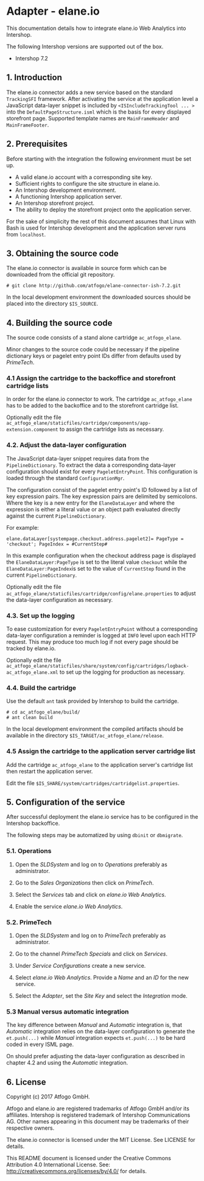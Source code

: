 Adapter - elane.io
==================

This documentation details how to integrate elane.io Web Analytics into Intershop.

The following Intershop versions are supported out of the box.

* Intershop 7.2

## 1. Introduction

The elane.io connector adds a new service based on the standard `TrackingSFI` framework. After activating the service at the application level a JavaScript data-layer snippet is included by `<ISIncludeTrackingTool ... >` into the `DefaultPageStructure.isml` which is the basis for every displayed storefront page. Supported template names are `MainFrameHeader` and `MainFrameFooter`.

## 2. Prerequisites

Before starting with the integration the following environment must be set up.

* A valid elane.io account with a corresponding site key.
* Sufficient rights to configure the site structure in elane.io.
* An Intershop development environment.
* A functioning Intershop application server.
* An Intershop storefront project.
* The ability to deploy the storefront project onto the application server.

For the sake of simplicity the rest of this document assumes that Linux with Bash is used for Intershop development and the application server runs from `localhost`.

## 3. Obtaining the source code

The elane.io connector is available in source form which can be downloaded from the official git repository.

    # git clone http://github.com/atfogo/elane-connector-ish-7.2.git

In the local development environment the downloaded sources should be placed into the directory `$IS_SOURCE`.

## 4. Building the source code

The source code consists of a stand alone cartridge `ac_atfogo_elane`.

Minor changes to the source code could be necessary if the pipeline dictionary keys or pagelet entry point IDs differ from defaults used by _PrimeTech_.

### 4.1 Assign the cartridge to the backoffice and storefront cartridge lists

In order for the elane.io connector to work. The cartridge `ac_atfogo_elane` has to be added to the backoffice and to the storefront cartridge list.

Optionally edit the file `ac_atfogo_elane/staticfiles/cartridge/components/app-extension.component` to assign the cartridge lists as necessary. 

### 4.2. Adjust the data-layer configuration

The JavaScript data-layer snippet requires data from the `PipelineDictionary`. To extract the data a corresponding data-layer configuration should exist for every `PageletEntryPoint`. This configuration is loaded through the standard `ConfigurationMgr`.

The configuration consist of the pagelet entry point's ID followed by a list of key expression pairs. The key expression pairs are delimited by semicolons. Where the key is a new entry for the `ElaneDataLayer` and where the expression is either a literal value or an object path evaluated directly against the current `PipelineDictionary`.

For example:

    elane.dataLayer[systempage.checkout.address.pagelet2]= PageType = 'checkout'; PageIndex = #CurrentStep#

In this example configuration when the checkout address page is displayed the `ElaneDataLayer:PageType` is set to the literal value `checkout` while the `ElaneDataLayer:PageIndex`is set to the value of `CurrentStep` found in the current `PipelineDictionary`.

Optionally edit the file `ac_atfogo_elane/staticfiles/cartridge/config/elane.properties` to adjust the data-layer configuration as necessary.

### 4.3. Set up the logging

To ease customization for every `PageletEntryPoint` without a corresponding data-layer configuration a reminder is logged at `INFO` level upon each HTTP request. This may produce too much log if not every page should be tracked by elane.io.

Optionally edit the file `ac_atfogo_elane/staticfiles/share/system/config/cartridges/logback-ac_atfogo_elane.xml` to set up the logging for production as necessary.

### 4.4. Build the cartridge

Use the default `ant` task provided by Intershop to build the cartridge.

    # cd ac_atfogo_elane/build/
    # ant clean build

In the local development environment the compiled artifacts should be available in the directory `$IS_TARGET/ac_atfogo_elane/release`.

### 4.5 Assign the cartridge to the application server cartridge list

Add the cartridge `ac_atfogo_elane` to the application server's cartridge list then restart the application server.

Edit the file `$IS_SHARE/system/cartridges/cartridgelist.properties`.

## 5. Configuration of the service

After successful deployment the elane.io service has to be configured in the Intershop backoffice.

The following steps may be automatized by using `dbinit` or `dbmigrate`.

### 5.1. Operations

1. Open the _SLDSystem_ and log on to _Operations_ preferably as administrator.

2. Go to the _Sales Organizations_ then click on _PrimeTech_.

3. Select the _Services_ tab and click on _elane.io Web Analytics_.

4. Enable the service _elane.io Web Analytics_.

### 5.2. PrimeTech

1. Open the _SLDSystem_ and log on to _PrimeTech_ preferably as administrator.

2. Go to the channel _PrimeTech Specials_ and click on _Services_.

3. Under _Service Configurations_ create a new service.

4. Select _elane.io Web Analytics_. Provide a _Name_ and an _ID_ for the new service.

5. Select the _Adapter_, set the _Site Key_ and select the _Integration_ mode.

### 5.3 Manual versus automatic integration

The key difference between _Manual_ and _Automatic_ integration is, that _Automatic_ integration relies on the data-layer configuration to generate the `et.push(...)` while _Manual_ integration expects `et.push(...)` to be hard coded in every ISML page.

On should prefer adjusting the data-layer configuration as described in chapter 4.2 and using the _Automatic_ integration. 

## 6. License

Copyright (c) 2017 Atfogo GmbH.

Atfogo and elane.io are registered trademarks of Atfogo GmbH and/or its affiliates. Intershop is registered trademark of Intershop Communications AG. Other names appearing in this document may be trademarks of their respective owners.

The elane.io connector is licensed under the MIT License. See LICENSE for details.

This README document is licensed under the Creative Commons Attribution 4.0 International License. See: http://creativecommons.org/licenses/by/4.0/ for details.
